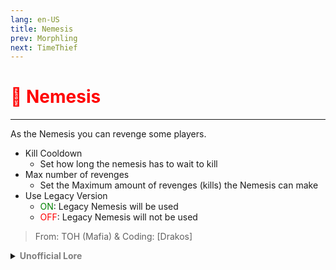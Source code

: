 ```yaml
---
lang: en-US
title: Nemesis
prev: Morphling
next: TimeThief
---
```


# <font color="red">🦹 <b>Nemesis</b></font> <Badge text="Support" type="tip" vertical="middle"/>
---

As the Nemesis you can revenge some players.

* Kill Cooldown
  * Set how long the nemesis has to wait to kill
* Max number of revenges
  * Set the Maximum amount of revenges (kills) the Nemesis can make
* Use Legacy Version
  * <font color=green>ON</font>: Legacy Nemesis will be used
  * <font color=red>OFF</font>: Legacy Nemesis will not be used

> From: TOH (Mafia) & Coding: [Drakos]

<details>
<summary><b><font color=gray>Unofficial Lore</font></b></summary>

Prologue The nemesis was the only impostor who didn’t kill for fun but for revenge..

Chapter 1 Why ☹
The nemesis was only 5 when he met the Mastermind.. but soon when the nemesis turned 12 the Mastermind was shifted from Mira To Polus due to his father's career change...

This left a deep mark on the nemesis.. one of the only times the nemesis felt vulnerable.. He lost his oldest and only friend.

Chapter 2 Sir, No
As he needed to give the required monthly Impostor trials... He got selected? When he did not even want to… He knew how hurting and sad it is for someone friend to die so he did not want to kill..
So he went up to Mr. Sloth and DEMANDED he was reduced to crewmate… But with no fruitful result
 
I guess this is his life now..

Chapter 3 Hi
Anyone who interacted with him got the cold shoulder except for the Mastermind who was back here! This was Mind boggling he met his oldest friend again.. Crazy. Now he would talk and talk about his life how much he missed hi-
New Game Starting In 3..2..1

Chapter 4 I WONT kill
The Nemesis told Mastermind who was his Impostor buddy.. That he will NOT kill no matter what..
And Mastermind assured him that it was understandable… and went on killing but Very unfortunately… The Mastermind was stabbed by a dagger by the Juggernaut…
“NOO!” Cried the Nemesis as he fell down to his knees crying on top of his best friends body..

Wiping away the tears the Nemesis swore he would get revenge…

Chapter 5 You are Dead
The nemesis picked up the gun from his friends dead body and went on to find out the juggernaut.. and Brutally stabbed him… He went on KILLING until… People saw him killing in pure rage and voted him out but the crew still wasn’t safe..

Hades got the Nemesis and supported him.. giving him the ability to Kill while beyond the grave.. But to make it fair he could only kill twice or thrice…
The Master Mind and Nemesis finally back together
And Kill he did
The End
> Submitted by: champofchamps78
</details>